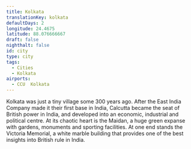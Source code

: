 ```yaml
---
title: Kolkata
translationKey: kolkata
defaultDays: 2
longitude: 24.4675
latitude: 88.076666667
draft: false
nighthalt: false
id: city
type: city
tags:
  - Cities
  - Kolkata
airports:
  - CCU  Kolkata
---
```


Kolkata was just a tiny village some 300 years ago. After the East India Company made it their first base in India, Calcutta became the seat of British power in India, and developed into an economic, industrial and political centre. At its chaotic heart is the Maidan, a huge green expanse with gardens, monuments and sporting facilities. At one end stands the Victoria Memorial, a white marble building that provides one of the best insights into British rule in India.